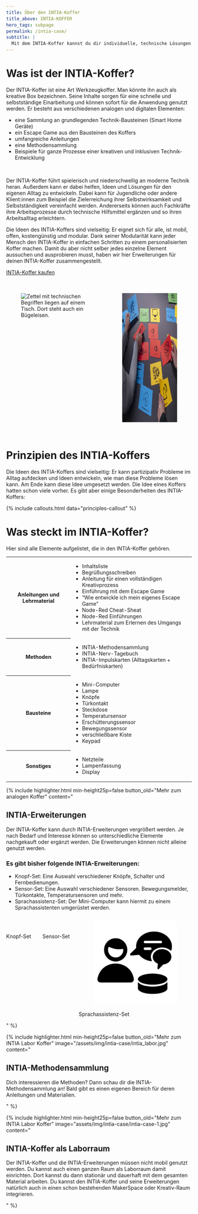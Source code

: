 ```yaml
---
title: Über den INTIA-Koffer
title_above: INTIA-KOFFER
hero_tags: subpage
permalink: /intia-case/
subtitle: |
  Mit dem INTIA-Koffer kannst du dir individuelle, technische Lösungen bauen. Er lädt dazu ein, Technik spielerisch kennenzulernen. So kannst du damit zum Beispiel individuelle Lösungen für deinen Arbeitsalltag entwickeln.  
---
```


# Was ist der INTIA-Koffer?

Der INTIA-Koffer ist eine Art Werkzeugkoffer. Man könnte ihn auch als kreative Box bezeichnen. Seine Inhalte sorgen für eine schnelle und selbstständige Einarbeitung und können sofort für die Anwendung genutzt werden.
Er besteht aus verschiedenen analogen und digitalen Elementen:
<br>
- eine Sammlung an grundlegenden Technik-Bausteinen (Smart Home Geräte)
- ein Escape Game aus den Bausteinen des Koffers
- umfangreiche Anleitungen
- eine Methodensammlung
- Beispiele für ganze Prozesse einer kreativen und inklusiven Technik-Entwicklung
<br>

Der INTIA-Koffer führt spielerisch und niederschwellig an moderne Technik heran. Außerdem kann er dabei helfen, Ideen und Lösungen für den eigenen Alltag zu entwickeln. Dabei kann für Jugendliche oder andere Klient:innen zum Beispiel die Zielerreichung ihrer Selbstwirksamkeit und Selbstständigkeit vereinfacht werden. Andererseits können auch Fachkräfte ihre Arbeitsprozesse durch technische Hilfsmittel ergänzen und so ihren Arbeitsalltag erleichtern.

Die Ideen des INTIA-Koffers sind vielseitig: Er eignet sich für alle, ist mobil, offen, kostengünstig und modular. Dank seiner Modularität kann jeder Mensch den INTIA-Koffer in einfachen Schritten zu einem personalisierten Koffer machen. Damit du aber nicht selber jedes einzelne Element aussuchen und ausprobieren musst, haben wir hier Erweiterungen für deinen INTIA-Koffer zusammengestellt.

<a href='/intia-case/buy' class='button highlighter-column-button is-rounded is-dark'>
      <span>INTIA-Koffer kaufen</span>
      <span class='icon is-small'>
        <i class='fas fa-chevron-right fa-xs'></i>
      </span>
  </a>

<br>
<br>
<br>

<div class="columns is-centered is-desktop">
<div class="column is-offset-1">
<figure>
  <img src="/assets/img/intia-case/intia-case-2.jpg" alt="Zettel mit technischen Begriffen liegen auf einem Tisch. Dort steht auch ein Bügeleisen." style="height:350px;">
</figure>
</div>
<div class="column">
<figure>
  <img src="/assets/img/intia-case/intia-case-1.jpg" alt="Zettel mit technischen Begriffen liegen auf einem Tisch. Dort steht auch ein Bügeleisen." style="height:350px;">
</figure>
</div>
</div>

<br>

# Prinzipien des INTIA-Koffers

Die Ideen des INTIA-Koffers sind vielseitig: Er kann partizipativ Probleme im Alltag aufdecken und Ideen entwickeln, wie man diese Probleme lösen kann. Am Ende kann diese Idee umgesetzt werden. Die Idee eines Koffers hatten schon viele vorher. Es gibt aber einige Besonderheiten des INTIA-Koffers:

{% include callouts.html data="principles-callout" %}

# Was steckt im INTIA-Koffer?

Hier sind alle Elemente aufgelistet, die in den INTIA-Koffer gehören.

<table class="tb">
    <tr>
       <th>Anleitungen und Lehrmaterial</th>
       <td>
          <ul>
          <li>Inhaltsliste</li>
          <li>Begrüßungsschreiben</li>
          <li>Anleitung für einen vollständigen Kreativprozess</li>
          <li>Einführung mit dem Escape Game</li>
          <li>“Wie entwickle ich mein eigenes Escape Game”</li>
          <li>Node-Red Cheat-Sheat</li>
          <li>Node-Red Einführungen</li>
          <li>Lehrmaterial zum Erlernen des Umgangs mit der Technik</li>
          </ul>
        </td>
    </tr>
    <tr>
        <th>Methoden</th>
        <td>
          <ul>
          <li>INTIA-Methodensammlung</li>
          <li>INTIA-Nerv-Tagebuch</li>
          <li>INTIA-Impulskarten (Alltagskarten + Bedürfniskarten)</li>
          </ul>
        </td>
    </tr>
    <tr>
       <th>Bausteine</th>
       <td>
          <ul>
          <li>Mini-Computer</li>
          <li>Lampe</li>
          <li>Knöpfe</li>
          <li>Türkontakt</li>
          <li>Steckdose</li>
          <li>Temperatursensor</li>
          <li>Erschütterungssensor</li>
          <li>Bewegungssensor</li>
          <li>verschließbare Kiste</li>
          <li>Keypad</li>
          </ul>
        </td>
    </tr>
    <tr>
       <th>Sonstiges</th>
       <td>
          <ul>
          <li>Netzteile</li>
          <li>Lampenfassung</li>
          <li>Display</li>
          </ul>
        </td>
    </tr>
</table>


{% include highlighter.html min-height25p=false button_old="Mehr zum analogen Koffer" content="

## INTIA-Erweiterungen

Der INTIA-Koffer kann durch INTIA-Erweiterungen vergrößert werden. Je nach Bedarf und Interesse können so unterschiedliche Elemente nachgekauft oder ergänzt werden. Die Erweiterungen können nicht alleine genutzt werden.

### Es gibt bisher folgende INTIA-Erweiterungen:
- Knopf-Set: Eine Auswahl verschiedener Knöpfe, Schalter und Fernbedienungen.
- Sensor-Set: Eine Auswahl verschiedener Sensoren. Bewegungsmelder, Türkontakte, Temperatursensoren und mehr. 
- Sprachassistenz-Set: Der Mini-Computer kann hiermit zu einem Sprachassistenten umgerüstet werden.

<div class='columns'>
<div class='column is-one-third has-text-centered'>
  <figure class='image'>
    <img class='with-zone' src='/assets/img/intia-case/icons/streamline-icon-touch-finger-1@500x500.png'>
  </figure>
  <!-- 
      <a href='#' class='button highlighter-column-button is-rounded is-dark'>
  -->
      <span>Knopf-Set</span>
      <!-- 
      <span class='icon is-small'>
        <i class='fas fa-chevron-right fa-xs'></i>
      </span>
  </a>
  -->
</div>
<div class='column is-one-third has-text-centered'>
  <figure class='image'>
    <img class='with-zone' src='/assets/img/intia-case/icons/streamline-icon-smart-house-open-door@500x500.png'>
  </figure>
  <!-- 
      <a href='#' class='button highlighter-column-button is-rounded is-dark'>
      -->
      <span>Sensor-Set</span>
      <!-- 
      <span class='icon is-small'>
        <i class='fas fa-chevron-right fa-xs'></i>
      </span>
  </a>
  -->
</div>
<div class='column is-one-third has-text-centered'>
  <figure class='image'>
    <img class='with-zone' src='/assets/img/intia-case/icons/sprachassistenz_schwarz_400px.png'>
  </figure>
  <!-- 
      <a href='#' class='button highlighter-column-button is-rounded is-dark'>
  -->
      <span>Sprachassistenz-Set</span>
      <!-- 
      <span class='icon is-small'>
        <i class='fas fa-chevron-right fa-xs'></i>
      </span>
  </a>
  -->
</div>
</div>

" %}


{% include highlighter.html min-height25p=false button_old="Mehr zum INTIA Labor Koffer" image="/assets/img/intia-case/intia_labor.jpg" content="

## INTIA-Methodensammlung

Dich interessieren die Methoden? Dann schau dir die INTIA-Methodensammlung an! Bald gibt es einen eigenen Bereich für deren Anleitungen und Materialien. 


" %}

{% include highlighter.html min-height25p=false button_old="Mehr zum INTIA Labor Koffer" image="assets/img/intia-case/intia-case-1.jpg" content="

## INTIA-Koffer als Laborraum

Der INTIA-Koffer und die INTIA-Erweiterungen müssen nicht mobil genutzt werden. Du kannst auch einen ganzen Raum als Laborraum damit einrichten. Dort kannst du dann stationär und dauerhaft mit dem gesamten Material arbeiten. Du kannst den INTIA-Koffer und seine Erweiterungen natürlich auch in einen schon bestehenden MakerSpace oder Kreativ-Raum integrieren.

" %}
